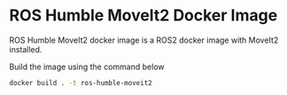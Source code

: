 # ROS Humble MoveIt2 Docker Image

ROS Humble MoveIt2 docker image is a ROS2 docker image with MoveIt2 installed.

Build the image using the command below

```bash
docker build . -t ros-humble-moveit2
```
